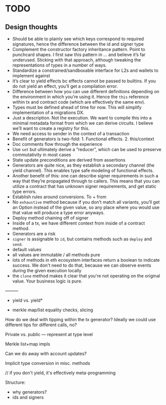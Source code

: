 # TODO

## Design thoughts

- Should be able to plainly see which keys correspond to required signatures, hence the difference
  between the id and signer type
- Complement the constructor factory inheritance pattern. Point to punchcard shapes. I first saw
  this pattern in … and believe it’s far underused. Sticking with that approach, although tweaking
  the representations of types in a number of ways.
- Standardize a constrained/sandboxable interface for L2s and wallets to implement against
- It’s clear to yield effects bc effects cannot be passed to builtins. If you do not yield an
  effect, you’ll get a compilation error.
- Difference between how you can use different definitions depending on the environment in which
  you’re using it. Hence the `this` reference within tx and contract code (which are effectively the
  same env).
- Types must be defined ahead of time for now. This will simplify implementation of a migrations DX.
- Just a description. Not the execution. We want to compile this into a minimal metadata format from
  which we can derive circuits. I believe we’ll want to create a registry for this.
- We need access to sender in the context of a transaction
- Benefit of generators is two-fold: 1. Functional effects. 2. this/context
- Doc comments flow through the experience
- Use `set` but ultimately derive a “reducer”, which can be used to preserve commutativity in most
  cases
- State update preconditions are derived from assertions
- Generators are quite nice, as they establish a secondary channel (the yield channel). This enables
  type safe modeling of functional effects.
- Another benefit of this: one can describe signer requirements in such a way that they’re
  propagated through to callers. This means that you can utilize a contract that has unknown signer
  requirements, and get static type errors.
- Establish rules around conversions. To + from
- No `exhaustive` method because if you don’t match all variants, you’ll get an Option instead of
  the given value, so any place where you would use that value will produce a type error anyways.
- Deploy method chaining off of signer
- Inside of a tx, we have different context from inside of a contract method.
- Generators are a risk
- `signer` is assignable to `id`, but contains methods such as `deploy` and `send`.
- default values
- all values are immutable / all methods pure
- lots of methods in eth ecosystem interfaces return a boolean to indicate success. We don't need to
  do that, because we can observe events during the given execution locally
- the `clone` method makes it clear that you're not operating on the original value. Your business
  logic is pure.

———

- yield vs. yield*

- merkle map/list equality checks, slicing

How do we deal with tipping within the tx generator? Ideally we could use different tips for
different calls, no?

Private vs. public –– represent at type level

Merkle list+map impls

Can we do away with account updates?

Implicit type conversion in misc. methods

<!--

Be consistent about convention around type names/tags/misc.

// trap
// deps
// sign
// event

-->

// if you don't yield, it's effectively meta-programming

Structure:

- why generators?
- ids and signers
